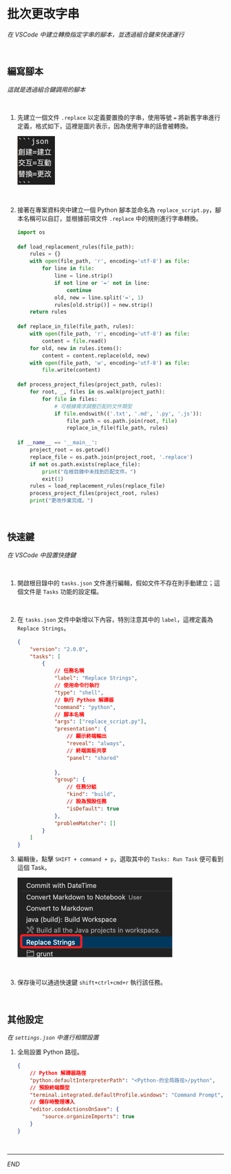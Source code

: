 # 批次更改字串

_在 VSCode 中建立轉換指定字串的腳本，並透過組合鍵來快速運行_

<br>

## 編寫腳本

_這就是透過組合鍵調用的腳本_

<br>

1. 先建立一個文件 `.replace` 以定義要置換的字串，使用等號 `=` 將新舊字串進行定義，格式如下，這裡是圖片表示，因為使用字串的話會被轉換。

    ![](images/img_9901.png)

<br>

2. 接著在專案資料夾中建立一個 Python 腳本並命名為 `replace_script.py`，腳本名稱可以自訂，並根據前項文件 `.replace` 中的規則進行字串轉換。

    ```python
    import os

    def load_replacement_rules(file_path):
        rules = {}
        with open(file_path, 'r', encoding='utf-8') as file:
            for line in file:
                line = line.strip()
                if not line or '=' not in line:
                    continue
                old, new = line.split('=', 1)
                rules[old.strip()] = new.strip()
        return rules

    def replace_in_file(file_path, rules):
        with open(file_path, 'r', encoding='utf-8') as file:
            content = file.read()
        for old, new in rules.items():
            content = content.replace(old, new)
        with open(file_path, 'w', encoding='utf-8') as file:
            file.write(content)

    def process_project_files(project_path, rules):
        for root, _, files in os.walk(project_path):
            for file in files:
                # 可根據需求調整匹配的文件類型
                if file.endswith(('.txt', '.md', '.py', '.js')):
                    file_path = os.path.join(root, file)
                    replace_in_file(file_path, rules)

    if __name__ == '__main__':
        project_root = os.getcwd()
        replace_file = os.path.join(project_root, '.replace')
        if not os.path.exists(replace_file):
            print("在根目錄中未找到匹配文件。")
            exit(1)
        rules = load_replacement_rules(replace_file)
        process_project_files(project_root, rules)
        print("更改作業完成。")
    ```

<br>

## 快速鍵

_在 VSCode 中設置快捷鍵_

<br>

1. 開啟根目錄中的 `tasks.json` 文件進行編輯，假如文件不存在則手動建立；這個文件是 `Tasks` 功能的設定檔。

<br>

2. 在 `tasks.json` 文件中新增以下內容，特別注意其中的 `label`，這裡定義為 `Replace Strings`。

    ```json
    {
        "version": "2.0.0",
        "tasks": [
            {
                // 任務名稱
                "label": "Replace Strings",
                // 使用命令行執行
                "type": "shell",
                // 執行 Python 解譯器
                "command": "python",
                // 腳本名稱
                "args": ["replace_script.py"],
                "presentation": {
                    // 顯示終端輸出
                    "reveal": "always",
                    // 終端面板共享
                    "panel": "shared"

                },
                "group": {
                    // 任務分組
                    "kind": "build",
                    // 設為預設任務
                    "isDefault": true
                },
                "problemMatcher": []
            }
        ]
    }
    ```

3. 編輯後，點擊 `SHIFT + command + p`，選取其中的 `Tasks: Run Task` 便可看到這個 Task。

    ![](images/img_9902.png)

<br>

3. 保存後可以通過快速鍵 `shift+ctrl+cmd+r` 執行該任務。

<br>

## 其他設定

_在 `settings.json` 中進行相關設置_

1. 全局設置 Python 路徑。

    ```json
    {
        // Python 解譯器路徑
        "python.defaultInterpreterPath": "<Python-的全局路徑>/python",
        // 預設終端類型
        "terminal.integrated.defaultProfile.windows": "Command Prompt",
        // 儲存時整理導入
        "editor.codeActionsOnSave": {
            "source.organizeImports": true
        }
    }
    ```

<br>

___

_END_